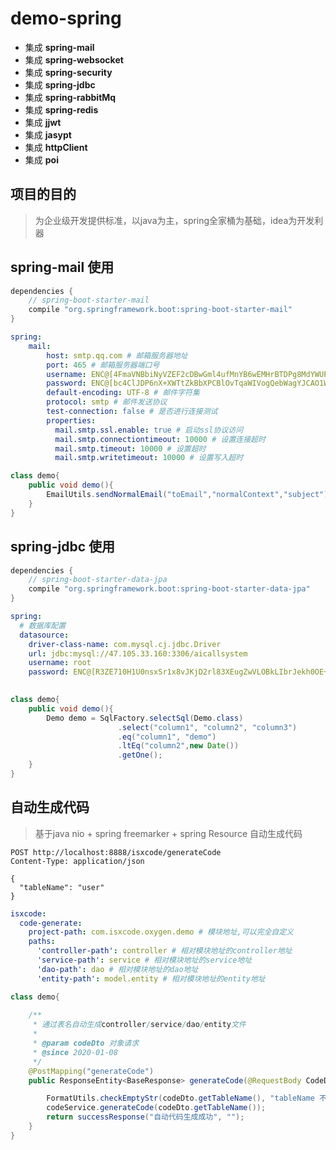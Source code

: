 # demo-spring
* 集成 **spring-mail**
* 集成 **spring-websocket**
* 集成 **spring-security**
* 集成 **spring-jdbc**
* 集成 **spring-rabbitMq**
* 集成 **spring-redis**
* 集成 **jjwt**
* 集成 **jasypt**
* 集成 **httpClient**
* 集成 **poi**

## 项目的目的
> 为企业级开发提供标准，以java为主，spring全家桶为基础，idea为开发利器

## spring-mail 使用 
```groovy
dependencies {
	// spring-boot-starter-mail
	compile "org.springframework.boot:spring-boot-starter-mail"
}
```
```yaml
spring:
    mail:
        host: smtp.qq.com # 邮箱服务器地址
        port: 465 # 邮箱服务器端口号
        username: ENC@[4FmaVNBbiNyVZEF2cDBwGml4ufMnYB6wEMHrBTDPg8MdYWUPlgV0uRyqwfttlaIOA6jl8DpSABXJO7QBVBbkWQ==] # 邮箱账号
        password: ENC@[bc4ClJDP6nX+XWTtZkBbXPCBlOvTqaWIVogQebWagYJCAO1WBZE2qkTstMp859nCrumGTxboQpNhywo75hPIFQ==] # 邮箱密码
        default-encoding: UTF-8 # 邮件字符集
        protocol: smtp # 邮件发送协议
        test-connection: false # 是否进行连接测试
        properties:
          mail.smtp.ssl.enable: true # 启动ssl协议访问
          mail.smtp.connectiontimeout: 10000 # 设置连接超时
          mail.smtp.timeout: 10000 # 设置超时
          mail.smtp.writetimeout: 10000 # 设置写入超时
```
```java
class demo{
    public void demo(){
        EmailUtils.sendNormalEmail("toEmail","normalContext","subject");
    }
}
```

## spring-jdbc 使用  
```groovy
dependencies {
	// spring-boot-starter-data-jpa
	compile "org.springframework.boot:spring-boot-starter-data-jpa"    
}
```
```yaml
spring:
  # 数据库配置
  datasource:
    driver-class-name: com.mysql.cj.jdbc.Driver
    url: jdbc:mysql://47.105.33.160:3306/aicallsystem
    username: root
    password: ENC@[R3ZE710H1U0nsxSr1x8vJKjD2rl83XEugZwVLOBkLIbrJekh0OE+7Vpsi2lvtpLP] #liu123456.
   
```
```java
class demo{
    public void demo(){
        Demo demo = SqlFactory.selectSql(Demo.class)
                        .select("column1", "column2", "column3")
                        .eq("column1", "demo")
                        .ltEq("column2",new Date())
                        .getOne();
    }
}
```
## 自动生成代码
> 基于java nio + spring freemarker + spring Resource 自动生成代码
```http request
POST http://localhost:8888/isxcode/generateCode
Content-Type: application/json

{
  "tableName": "user"
}
```
```yaml
isxcode:
  code-generate:
    project-path: com.isxcode.oxygen.demo # 模块地址,可以完全自定义
    paths:
      'controller-path': controller # 相对模块地址的controller地址
      'service-path': service # 相对模块地址的service地址
      'dao-path': dao # 相对模块地址的dao地址
      'entity-path': model.entity # 相对模块地址的entity地址
```
```java
class demo{
    
    /**
     * 通过表名自动生成controller/service/dao/entity文件
     *
     * @param codeDto 对象请求
     * @since 2020-01-08
     */
    @PostMapping("generateCode")
    public ResponseEntity<BaseResponse> generateCode(@RequestBody CodeDto codeDto) {

        FormatUtils.checkEmptyStr(codeDto.getTableName(), "tableName 不能为空");
        codeService.generateCode(codeDto.getTableName());
        return successResponse("自动代码生成成功", "");
    }
}
```